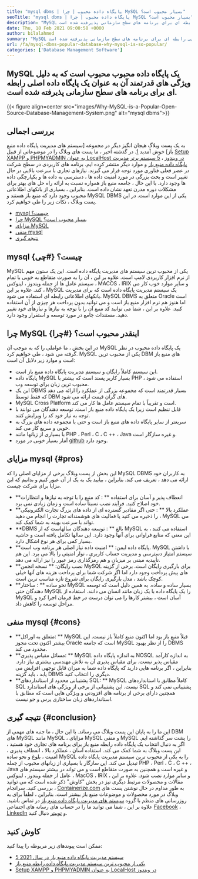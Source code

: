 ```yaml
---
title: "mysql dbms | پایگاه داده محبوب | چرا MySQL بسیار محبوب است؟" 
seoTitle: "mysql dbms | پایگاه داده محبوب | چرا MySQL بسیار محبوب است؟" 
description: "MySQL پرکاربردترین پایگاه داده محبوب است که به دلیل ویژگی های قدرتمند آن به عنوان یک پایگاه داده اصلی رابطه ای برای برنامه های سطح سازمانی پذیرفته شده است." 
date: Thu, 18 Feb 2021 09:00:58 +0000
author: bilalahmed
summary: "MySQL یک پایگاه داده محبوب محبوب است که به دلیل ویژگی های قدرتمند آن به عنوان یک پایگاه داده اصلی رابطه ای برای برنامه های سطح سازمانی پذیرفته شده است." 
url: /fa/mysql-dbms-popular-database-why-mysql-is-so-popular/
categories: ['Database Management Software']
---
```


## MySQL یک پایگاه داده محبوب محبوب است که به دلیل ویژگی های قدرتمند آن به عنوان یک پایگاه داده اصلی رابطه ای برای برنامه های سطح سازمانی پذیرفته شده است.

{{< figure align=center src="images/Why-MySQL-is-a-Popular-Open-Source-Database-Management-System.png" alt="mysql dbms">}}


## بررسی اجمالی
به یک پست وبلاگ هیجان انگیز دیگر در مجموعه [سیستم های مدیریت پایگاه داده منبع باز] خوش آمدید [1]. در گذشته اخیر ، ما پست های وبلاگ را در موضوعاتی از قبیل [Setup XAMPP و PHPMYADMIN به عنوان LocalHost در ویندوز][2] ، [5 سیستم برتر مدیریت پایگاه داده منبع باز][3] و موارد دیگر منتشر کرده ایم. برنامه های کاربردی در سطح شرکت در عصر فعلی فناوری مورد توجه قرار می گیرند. نیازهای تجاری با سرعت بالایی در حال تغییر است و بحث بزرگی در مورد امنیت داده ها ، دسترسی به داده ها و یکپارچگی داده ها وجود دارد. با این حال ، جامعه منبع باز همواره نسبت به ارائه راه حل های بهتر برای مشکلات دوره مدرن تعهد نشان داده است. بنابراین ، بسیاری از بانکهای اطلاعاتی محبوب وجود دارد که منبع باز هستند و MySQL DBMS یکی از این موارد است. در این پست وبلاگ ، نکات زیر را طی خواهیم کرد.
  * [mysql چیست؟][4]
  * [چرا MySQL بسیار محبوب است؟][5]
  * [مزایای MySQL][6]
  * [منفی mysql][7]
  * [نتیجه گیری][8]

## mysql چیست؟   {#چی}
MySQL یکی از محبوب ترین سیستم های مدیریت پایگاه داده است. این یک ستون مهم از نرم افزار کاربردی لامپ است. علاوه بر این ، آن را به صورت متقاطع به خوبی با تمام سیستم عامل ها از جمله ویندوز ، لینوکس ، MACOS ، IRIX و سایر موارد خوب کار می کند. علاوه بر این ، MySQL یک سیستم مدیریت پایگاه داده است که برای مدیریت بانکهای اطلاعاتی رابطه ای استفاده می شود. MySQL DBMS متعلق به Oracle است اما هنوز هم نرم افزار منبع باز است و می توانید بدون پرداخت هر چیزی از آن استفاده کنید. علاوه بر این ، شما می توانید کد منبع آن را با توجه به نیازها و نیازهای خود تغییر دهید. مستندات جامع در مورد توسعه و استقرار وجود دارد.

## چرا MySQL اینقدر محبوب است؟   {#چرا}
در این بخش ، ما عواملی را که به موجب آن MySQL یک پایگاه داده محبوب در نظر گرفته می شود ، طی خواهیم کرد. MySQL یکی از محبوب ترین DBM های منبع باز است و موارد زیر دلایل آن است:
  * این سیستم کاملاً رایگان و سیستم مدیریت پایگاه داده منبع باز است.
  * پایگاه داده MySQL بسیار کاربر پسند است که بیشتر با PHP استفاده می شود ، محبوب ترین زبان برای توسعه وب.
  * این یک DBMS بسیار قدرتمند است که مجموعه بزرگی از عملکرد را ارائه می دهد که فقط توسط DBM های گران قیمت ارائه می شود.
  * MySQL Cross Platform است و تقریباً با تمام سیستم عامل ها کار می کند.
  * قابل تنظیم است زیرا یک پایگاه داده منبع باز است. توسعه دهندگان می توانند با توجه به نیاز خود کد را ویرایش کنند.
  * سریعتر از سایر پایگاه داده های منبع باز است و حتی با مجموعه داده های بزرگ به خوبی و سریع کار می کند.
  * با بسیاری از زبانها مانند PHP ، Perl ، C ، C ++ ، Java و غیره سازگار است.
  * آمار بسیار خوبی در مورد [github][9] وجود دارد.

## مزایای mysql   {#pros}
این بخش از پست وبلاگ برخی از مزایای اصلی را که MySQL DBMS به کاربران خود ارائه می دهد ، تعریف می کند. بنابراین ، بیایید یک به یک از آن عبور کنیم و بدانیم که این مزایا برای شرکت چیست.
  * **انعطاف پذیر و آسان برای استفاده ** : کد منبع را با توجه به نیازها و انتظارات خود اصلاح کنید. فرآیند نصب نسبتاً ساده است و زمان زیادی نمی برد.
  * **عملکرد بالا ** : حتی اگر مقادیر گسترده ای از داده های بزرگ تجارت الکترونیکی را ذخیره می کنید یا فعالیت های هوشمندانه تجارت را انجام می دهید ، MySQL می تواند با سرعت بهینه به شما کمک کند.
  * **DBMS بالغ ** : توسعه دهندگان سالهاست که از MySQL استفاده می کنند ، به این معنی که منابع فراوانی برای آنها وجود دارد. این سالها تکامل یافته است و حاشیه بسیار کمی برای هر نوع اشکال دارد.
  * **پایگاه داده ایمن: **  امنیت داده نیاز اصلی هر برنامه وب است. MySQL با داشتن سیستم امتیاز دسترسی و مدیریت حساب کاربری ، نوار امنیتی را بالا می برد. این هم تأییدیه مبتنی بر میزبان و هم رمزگذاری رمز عبور را نیز ارائه می دهد.
  * **نصب رایگان: **  نسخه انجمن MySQL برای بارگیری رایگان است. برخی از گزینه های پیش پرداخت وجود دارد اما اگر شرکت شما برای پرداخت هزینه های آنها خیلی کوچک باشد ، مدل بارگیری رایگان برای شروع تازه مناسب ترین است.
  * **نحو ساده ** : ساختار MySQL بسیار ساده و ساده. به همین دلیل است که توسعه دهندگان حتی MySQL را یک پایگاه داده با یک زبان مانند انسان می دانند. استفاده از MySQL آسان است ، بیشتر کارها را می توان درست در خط فرمان اجرا کرد و مراحل توسعه را کاهش داد.

## منفی mysql   {#cons}
  * **متعلق به اوراکل: **  MySQL قبلاً منبع باز بود اما اکنون منبع کاملاً باز نیست. این بیشتر اکنون تحت مجوز Oracle است که جامعه MySQL را از نظر بهبود DBMS محدود می کند.
  * **مسائل مقیاس پذیری: **  MySQL به اندازه پایگاه داده NOSQL به اندازه کارآمد مقیاس پذیر نیست. برای مقیاس پذیری آن به تلاش مهندسی بیشتری نیاز دارد. بنابراین ، اگر برنامه هایی دارید که پایگاه داده شما به میزان قابل توجهی افزایش می یابد ، باید گزینه DBMS دیگری را انتخاب کنید.
  * **پشتیبانی محدود از استانداردهای SQL: **  MySQL کاملاً مطابق با استانداردهای SQL نیست. این پشتیبانی از برخی از ویژگی های استاندارد SQL پشتیبانی نمی کند و همچنین دارای برخی از برنامه های افزودنی و ویژگی هایی است که مطابق با استانداردهای زبان ساختاری پرس و جو نیست.

## نتیجه گیری   {#conclusion}
این ما را به پایان این پست وبلاگ می رساند. با این حال ، ما جنبه های مهمی از DBM های MySQL مانند MySQL ، مزایای MySQL و منفی MySQL را پشت سر گذاشته ایم. اگر به دنبال انتخاب یک پایگاه داده رابطه منبع باز برای برنامه های تجاری خود هستید ، این پست وبلاگ به شما کمک می کند. استفاده آسان ، عملکرد بالا ، انعطاف پذیری ، امنیت ، بلوغ و نحو ساده MySQL را به یکی از محبوب ترین سیستم مدیریت پایگاه داده تبدیل می کند. این سازگار با بسیاری از زبانهای محبوب از جمله PHP ، Perl ، C ، C ++ ، Java و غیره است و همچنین به صورت متقاطع است و می تواند در بیشتر سیستم های عامل از جمله ویندوز ، لینوکس ، MacOS ، IRIX و سایر موارد نصب شود. علاوه بر این ، مقالات و محصولات مرتبط دیگری نیز در بخش "کاوش" ذکر شده است که می توانید بررسی کنید.
سرانجام ، [Containerize.com][10] به طور مداوم در حال نوشتن پست های وبلاگ در مورد محصولات و موضوعات منبع باز بیشتر است. بنابراین ، لطفاً برای به روزرسانی های منظم با گروه [سیستم های مدیریت پایگاه داده منبع باز][11] در تماس باشید. علاوه بر این ، شما می توانید ما را در حساب های رسانه های اجتماعی [Facebook][12] ، [LinkedIn][13] و [توییتر][14] دنبال کنید.

## کاوش کنید
ممکن است پیوندهای زیر مربوطه را پیدا کنید:
  * [5 سیستم مدیریت پایگاه داده منبع باز در سال 2021][3]
  * [یکی از محبوب ترین سیستم مدیریت پایگاه داده رابطه منبع باز][15]
  * [Setup XAMPP و PHPMYADMIN به عنوان LocalHost در ویندوز][2]

  
[1]: https://blog.containerize.com/category/database-management-software/
[2]: https://blog.containerize.com/database-management-software/how-to-setup-xampp-and-phpmyadmin-as-localhost-on-windows/
[3]: https://blog.containerize.com/2021/02/12/top-5-open-source-dbms-software-in-2021-mysql-and-alternatives/
[4]: #what
[5]: #why
[6]: #pros
[7]: #cons
[8]: #conclusion
[9]: https://github.com/mysql/mysql-server
[10]: https://www.containerize.com/
[11]: https://products.containerize.com/database-management-system
[12]: https://web.facebook.com/containerize
[13]: https://www.linkedin.com/company/containerize/
[14]: https://twitter.com/containerize_co
[15]: https://products.containerize.com/database-management-system/mysql
